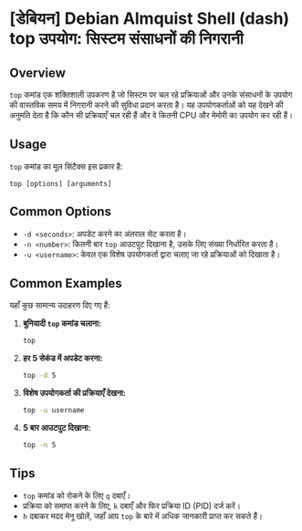 # [डेबियन] Debian Almquist Shell (dash) top उपयोग: सिस्टम संसाधनों की निगरानी

## Overview
`top` कमांड एक शक्तिशाली उपकरण है जो सिस्टम पर चल रहे प्रक्रियाओं और उनके संसाधनों के उपयोग की वास्तविक समय में निगरानी करने की सुविधा प्रदान करता है। यह उपयोगकर्ताओं को यह देखने की अनुमति देता है कि कौन सी प्रक्रियाएँ चल रही हैं और वे कितनी CPU और मेमोरी का उपयोग कर रही हैं।

## Usage
`top` कमांड का मूल सिंटैक्स इस प्रकार है:

```
top [options] [arguments]
```

## Common Options
- `-d <seconds>`: अपडेट करने का अंतराल सेट करता है।
- `-n <number>`: कितनी बार `top` आउटपुट दिखाना है, उसके लिए संख्या निर्धारित करता है।
- `-u <username>`: केवल एक विशेष उपयोगकर्ता द्वारा चलाए जा रहे प्रक्रियाओं को दिखाता है।

## Common Examples
यहाँ कुछ सामान्य उदाहरण दिए गए हैं:

1. **बुनियादी `top` कमांड चलाना:**
   ```bash
   top
   ```

2. **हर 5 सेकंड में अपडेट करना:**
   ```bash
   top -d 5
   ```

3. **विशेष उपयोगकर्ता की प्रक्रियाएँ देखना:**
   ```bash
   top -u username
   ```

4. **5 बार आउटपुट दिखाना:**
   ```bash
   top -n 5
   ```

## Tips
- `top` कमांड को रोकने के लिए `q` दबाएँ।
- प्रक्रिया को समाप्त करने के लिए, `k` दबाएँ और फिर प्रक्रिया ID (PID) दर्ज करें।
- `h` दबाकर मदद मेनू खोलें, जहाँ आप `top` के बारे में अधिक जानकारी प्राप्त कर सकते हैं।